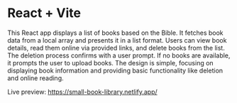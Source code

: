 # React + Vite

This React app displays a list of books based on the Bible. It fetches book data from a local array and presents it in a list format. Users can view book details, read them online via provided links, and delete books from the list. The deletion process confirms with a user prompt. If no books are available, it prompts the user to upload books. The design is simple, focusing on displaying book information and providing basic functionality like deletion and online reading.

Live preview: https://small-book-library.netlify.app/
